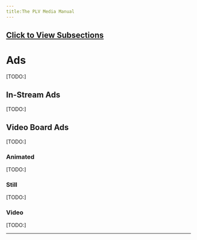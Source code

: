 ```yaml
---
title:The PLV Media Manual
---
```

## [Click to View Subsections](headers-h.dzs34si90wl8)

Ads
===

\[TODO:\]

In-Stream Ads
-------------

\[TODO:\]

Video Board Ads
---------------

\[TODO:\]

### Animated

\[TODO:\]

### Still

\[TODO:\]

### Video

\[TODO:\]

* * *